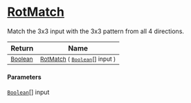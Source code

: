 # [RotMatch](./PatternMatching3x3-100664220.md)

Match the 3x3 input with the 3x3 pattern from all 4 directions.

| Return | Name | 
| --- | --- | 
| <sub>[Boolean](https://docs.microsoft.com/en-us/dotnet/api/System.Boolean)</sub>| <sub>[RotMatch](./PatternMatching3x3-100664220.md) ( [`Boolean`](https://docs.microsoft.com/en-us/dotnet/api/System.Boolean)[] input )</sub>| <br>


#### Parameters
[`Boolean`](https://docs.microsoft.com/en-us/dotnet/api/System.Boolean)[] input